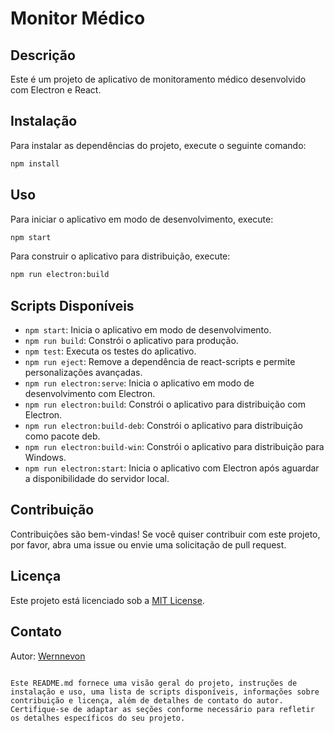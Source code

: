 # Monitor Médico

## Descrição

Este é um projeto de aplicativo de monitoramento médico desenvolvido com Electron e React.

## Instalação

Para instalar as dependências do projeto, execute o seguinte comando:

```bash
npm install
```

## Uso

Para iniciar o aplicativo em modo de desenvolvimento, execute:

```bash
npm start
```

Para construir o aplicativo para distribuição, execute:

```bash
npm run electron:build
```

## Scripts Disponíveis

- `npm start`: Inicia o aplicativo em modo de desenvolvimento.
- `npm run build`: Constrói o aplicativo para produção.
- `npm test`: Executa os testes do aplicativo.
- `npm run eject`: Remove a dependência de react-scripts e permite personalizações avançadas.
- `npm run electron:serve`: Inicia o aplicativo em modo de desenvolvimento com Electron.
- `npm run electron:build`: Constrói o aplicativo para distribuição com Electron.
- `npm run electron:build-deb`: Constrói o aplicativo para distribuição como pacote deb.
- `npm run electron:build-win`: Constrói o aplicativo para distribuição para Windows.
- `npm run electron:start`: Inicia o aplicativo com Electron após aguardar a disponibilidade do servidor local.

## Contribuição

Contribuições são bem-vindas! Se você quiser contribuir com este projeto, por favor, abra uma issue ou envie uma solicitação de pull request.

## Licença

Este projeto está licenciado sob a [MIT License](LICENSE).

## Contato

Autor: [Wernnevon](mailto:wernnevon12@gmail.com)

```

Este README.md fornece uma visão geral do projeto, instruções de instalação e uso, uma lista de scripts disponíveis, informações sobre contribuição e licença, além de detalhes de contato do autor. Certifique-se de adaptar as seções conforme necessário para refletir os detalhes específicos do seu projeto.
```

```

```
